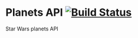 # Planets API [![Build Status](https://travis-ci.org/victorprs/planets-api.svg?branch=master)](https://travis-ci.org/victorprs/planets-api)

Star Wars planets API
